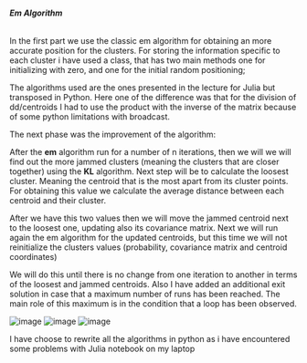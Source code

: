 ###### **Em Algorithm**

In the first part we use the classic em algorithm for obtaining an more accurate position for the clusters.
For storing the information specific to each cluster i have used a class, that has two main methods one for initializing 
with zero, and one for the initial random positioning;

The algorithms used are the ones presented in the lecture for Julia but transposed in Python. Here one of the difference was
that for the division of dd/centroids I had to use the product with the inverse of the matrix because of some python limitations
with broadcast.

The next phase was the improvement of the algorithm:

After the **em** algorithm run for a number of n iterations, then we will we will find out the more jammed clusters (meaning the clusters 
that are closer together) using the **KL** algorithm. Next step will be to calculate the loosest cluster. Meaning the centroid
that is the most apart from its cluster points. For obtaining this value we calculate the average distance between each 
centroid and their cluster.

After we have this two values then we will move the jammed centroid next to the loosest one, updating also its covariance matrix. 
Next we will run again the em algorithm for the updated centroids, but this time we will not reinitialize the clusters values
(probability, covariance matrix and centroid coordinates)

We will do this until there is no change from one iteration to another in terms of the loosest and jammed centroids. Also 
I have added an additional exit solution in case that a maximum number of runs has been reached. The main role of this maximum is in the condition 
that a loop has been observed. 

![image](https://user-images.githubusercontent.com/48009948/102809912-7a0c9880-43cb-11eb-80cb-54beda44e677.png)
![image](https://user-images.githubusercontent.com/48009948/102809993-9dcfde80-43cb-11eb-8f87-3c86e5f03709.png)
![image](https://user-images.githubusercontent.com/48009948/102810038-ae805480-43cb-11eb-98ab-f28a5068ed8a.png)

I have choose to rewrite all the algorithms in python as i have encountered some problems with Julia notebook on my laptop
